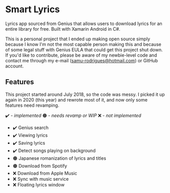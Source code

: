 # Smart Lyrics

Lyrics app sourced from Genius that allows users to download lyrics for an entire library for free. Built with Xamarin Android in C#. 

This is a personal project that I ended up making open source simply because I know I'm not the most capable person making this and because of some legal stuff with Genius EULA that could get this project shut down. If you'd like to contribute, please be aware of my newbie-level code and contact me through my e-mail (samu-rodrigues@hotmail.com) or GitHub account. 

## Features
This project started around July 2018, so the code was messy. I picked it up again in 2020 (this year) and rewrote most of it, and now only some features need revamping.

✔️ - *implemented*
🟠  - *needs revamp or WIP*
❌ - *not implemented*

 - ✔️ Genius search
 - ✔️ Viewing lyrics
 - ✔️ Saving lyrics
 - ✔️ Detect songs playing on background
 - 🟠 Japanese romanization of lyrics and titles
 - 🟠 Download from Spotify
 - ❌ Download from Apple Music
 - ❌ Sync with music service
 - ❌ Floating lyrics window
